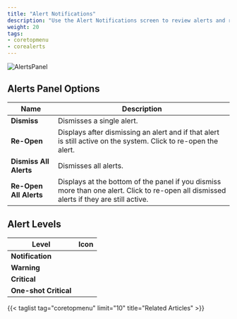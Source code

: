 ```yaml
---
title: "Alert Notifications"
description: "Use the Alert Notifications screen to review alerts and related options on your TrueNAS"
weight: 20
tags:
- coretopmenu
- corealerts
---
```


![AlertsPanel](/images/CORE/AlertsPanel.png "Alerts Panel")

## Alerts Panel Options

| Name | Description |
|------|------|
| **Dismiss** | Dismisses a single alert. |
| **Re-Open** | Displays after dismissing an alert and if that alert is still active on the system. Click to re-open the alert. |
| **Dismiss All Alerts** | Dismisses all alerts. |
| **Re-Open All Alerts** | Displays at the bottom of the panel if you dismiss more than one alert. Click to re-open all dismissed alerts if they are still active. |

## Alert Levels

| Level | Icon |
|-------------|------|
| **Notification** | <i class="fa fa-info-circle" aria-hidden="true"></i> |
| **Warning** | <i class="fa fa-clock-o" aria-hidden="true"></i> |
| **Critical** | <i class="fa fa-exclamation-circle" aria-hidden="true"></i> |
| **One-shot Critical** | <i class="fa fa-bell" aria-hidden="true"></i> |

{{< taglist tag="coretopmenu" limit="10" title="Related Articles" >}}
